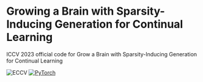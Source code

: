 # Growing a Brain with Sparsity-Inducing Generation for Continual Learning
ICCV 2023 official code for Grow a Brain with Sparsity-Inducing Generation for Continual Learning

![ECCV](https://img.shields.io/badge/ICCV-2023-blue)
[![PyTorch](https://img.shields.io/badge/pytorch-1.8.0-%237732a8?style=flat-square&logo=PyTorch&color=EE4C2C)](https://pytorch.org/)

